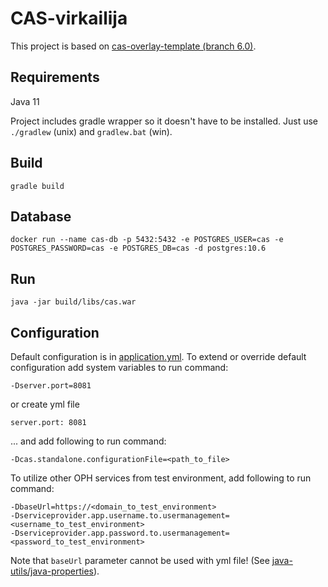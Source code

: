 # CAS-virkailija

This project is based on [cas-overlay-template (branch 6.0)](https://github.com/apereo/cas-overlay-template/tree/6.0).

## Requirements

Java 11

Project includes gradle wrapper so it doesn't have to be installed. Just use `./gradlew` (unix) and `gradlew.bat` (win).

## Build

    gradle build

## Database

    docker run --name cas-db -p 5432:5432 -e POSTGRES_USER=cas -e POSTGRES_PASSWORD=cas -e POSTGRES_DB=cas -d postgres:10.6

## Run

    java -jar build/libs/cas.war

## Configuration

Default configuration is in [application.yml](src/main/resources/application.yml).
To extend or override default configuration add system variables to run command:

    -Dserver.port=8081

or create yml file

    server.port: 8081

... and add following to run command:

    -Dcas.standalone.configurationFile=<path_to_file>

To utilize other OPH services from test environment, add following to run command:

    -DbaseUrl=https://<domain_to_test_environment>
    -Dserviceprovider.app.username.to.usermanagement=<username_to_test_environment>
    -Dserviceprovider.app.password.to.usermanagement=<password_to_test_environment>

Note that `baseUrl` parameter cannot be used with yml file!
(See [java-utils/java-properties](https://github.com/Opetushallitus/java-utils/tree/master/java-properties)).
